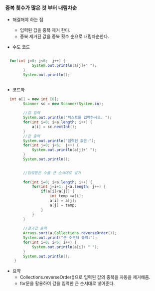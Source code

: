 ### 중복 횟수가 많은 것 부터 내림차순

* 해결해야 하는 점

  * 입력된 값을 중복 제거 한다.
  * 중복 제거된 값을 중복 횟수 순으로 내림차순한다.
  
* 수도 코드
~~~java

  for(int j=0; j<6;  j++) {
			System.out.println(a[j]+" ");
		}
		System.out.println();		
		


~~~


* 코드화
~~~java
  int a[] = new int [6];
		Scanner sc = new Scanner(System.in);
		
		//값 입력
		System.out.println("텍스트를 입력하시오. ");
		for(int i=0; i<a.length; i++) {
			a[i] = sc.nextInt();
		}
		//값 출력
		System.out.println("입력된 값은:");
		for(int j=0; j<6;  j++) {
			System.out.println(a[j]+" ");
		}
		System.out.println();		
		

		//입력받은 수를 큰 순서대로 넣기
	    
		for(int i=0; i<a.length; i++) {
			for(int j=i+1; j<a.length; j++) {
				if(a[i]<a[j]) {
					int temp =a[i];
					a[i] = a[j];
					a[j] = temp;
				}
			}
		}
		
		//결과값 출력
		Arrays.sort(a,Collections.reverseOrder());
		System.out.print("큰 수부터 출력:");
		for(int i=0; i<6; i++) {
			System.out.println(a[i]+ " ");
		}
		System.out.println();
	}

~~~

* 요약
  * Collections.reverseOrder()으로 입력된 값의 중복을 자동을 제거해줌. 
  * for문을 활용하여 값을 입력한 큰 순서대로 넣어준다.



